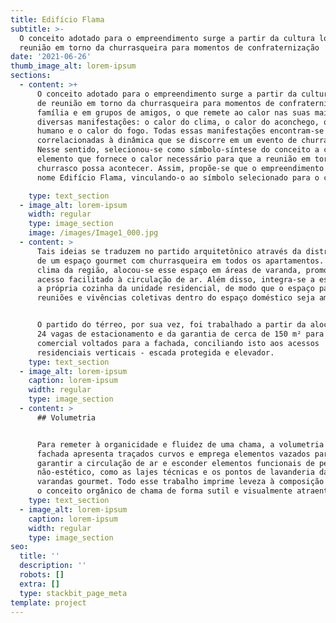 ```yaml
---
title: Edifício Flama
subtitle: >-
  O conceito adotado para o empreendimento surge a partir da cultura local de
  reunião em torno da churrasqueira para momentos de confraternização
date: '2021-06-26'
thumb_image_alt: lorem-ipsum
sections:
  - content: >+
      O conceito adotado para o empreendimento surge a partir da cultura local
      de reunião em torno da churrasqueira para momentos de confraternização em
      família e em grupos de amigos, o que remete ao calor nas suas mais
      diversas manifestações: o calor do clima, o calor do aconchego, o calor
      humano e o calor do fogo. Todas essas manifestações encontram-se
      correlacionadas à dinâmica que se discorre em um evento de churrasco.
      Nesse sentido, selecionou-se como símbolo-síntese do conceito a chama:
      elemento que fornece o calor necessário para que a reunião em torno do
      churrasco possa acontecer. Assim, propõe-se que o empreendimento tenha por
      nome Edifício Flama, vinculando-o ao símbolo selecionado para o conceito.

    type: text_section
  - image_alt: lorem-ipsum
    width: regular
    type: image_section
    image: /images/Image1_000.jpg
  - content: >
      Tais ideias se traduzem no partido arquitetônico através da distribuição
      de um espaço gourmet com churrasqueira em todos os apartamentos. Devido ao
      clima da região, alocou-se esse espaço em áreas de varanda, promovendo um
      acesso facilitado à circulação de ar. Além disso, integra-se a esse espaço
      a própria cozinha da unidade residencial, de modo que o espaço para
      reuniões e vivências coletivas dentro do espaço doméstico seja ampliado.


      O partido do térreo, por sua vez, foi trabalhado a partir da alocação das
      24 vagas de estacionamento e da garantia de cerca de 150 m² para uso
      comercial voltados para a fachada, conciliando isto aos acessos
      residenciais verticais - escada protegida e elevador.
    type: text_section
  - image_alt: lorem-ipsum
    caption: lorem-ipsum
    width: regular
    type: image_section
  - content: >
      ## Volumetria


      Para remeter à organicidade e fluidez de uma chama, a volumetria da
      fachada apresenta traçados curvos e emprega elementos vazados para
      garantir a circulação de ar e esconder elementos funcionais de perfil
      não-estético, como as lajes técnicas e os pontos de lavanderia das
      varandas gourmet. Todo esse trabalho imprime leveza à composição e traduz
      o conceito orgânico de chama de forma sutil e visualmente atraente.
    type: text_section
  - image_alt: lorem-ipsum
    caption: lorem-ipsum
    width: regular
    type: image_section
seo:
  title: ''
  description: ''
  robots: []
  extra: []
  type: stackbit_page_meta
template: project
---
```

